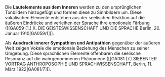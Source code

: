 
Die **Lautelemente aus dem Inneren** werden zu den ursprünglichen Tonbildern hinzugefügt und formen diese zu Sinnbildern um. Diese vokalischen Elemente entstehen aus der seelischen Reaktion auf die äußeren Eindrücke und verleihen der Sprache ihre emotionale Färbung ([[GA059 (1.) X. DIE GEISTESWISSENSCHAFT UND DIE SPRACHE Berlin, 20. Januar 1910|GA059/1]]).

Als **Ausdruck innerer Sympathien und Antipathien** gegenüber der äußeren Welt zeigen Vokale die emotionale Beziehung des Menschen zu seiner Umgebung. Diese sprachlichen Elemente offenbaren die seelische Resonanz auf die wahrgenommenen Phänomene ([[GA081 (7.) SIEBENTER VORTRAG ANTHROPOSOPHIE UND SPRACHWISSENSCHAFT, Berlin, 11. März 1922|GA081/7]]).
